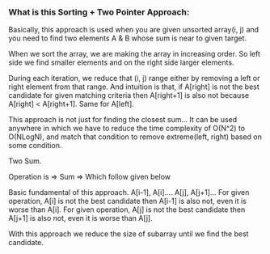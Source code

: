 ### What is this Sorting + Two Pointer Approach:

Basically, this approach is used when you are given unsorted array(i, j) 
and you need to find two elements A & B whose sum is near to given target.

When we sort the array, we are making the array in increasing order. So left side we find smaller elements and
 on the right side larger elements. 

During each iteration, we reduce that (i, j) range either by removing a left or right element from that range. And intuition is that, 
if A[right] is not the best candidate for given matching criteria then A[right+1] is also not because A[right] < A[right+1].
Same for A[left]. 

This approach is not just for finding the closest sum... It can be used anywhere in which we have to reduce the time complexity of O(N^2) to O(NLogN), and match
that condition to remove extreme(left, right) based on some condition. 

Two Sum.

Operation is => Sum => Which follow given below 

Basic fundamental of this approach. A[i-1], A[i].... A[j], A[j+1]...
For given operation, A[i] is not the best candidate then A[i-1] is also not, even it is worse than A[i].
For given operation, A[j] is not the best candidate then A[j+1] is also not, even it is worse than A[j]. 

With this approach we reduce the size of subarray until we find the best candidate. 
